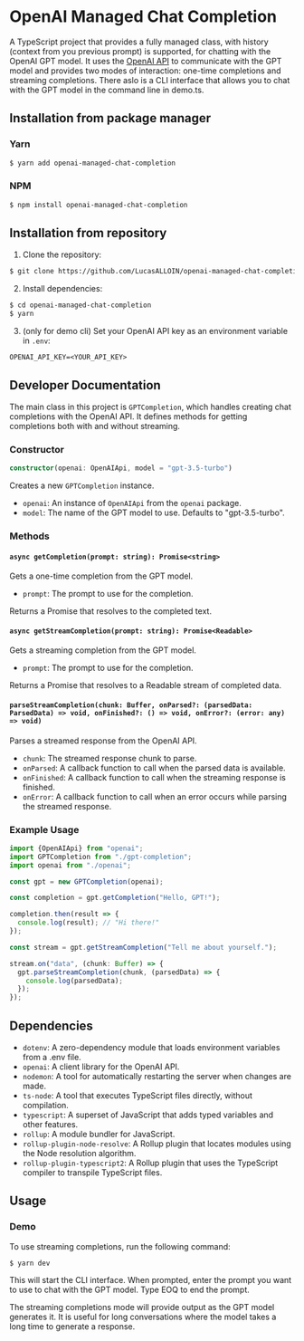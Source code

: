 # OpenAI Managed Chat Completion

A TypeScript project that provides a fully managed class, with history (context from you previous prompt) is supported, for chatting with the OpenAI GPT model. It uses the [OpenAI API](https://beta.openai.com/) to communicate with the GPT model and provides two modes of interaction: one-time completions and streaming completions.
There aslo is a CLI interface that allows you to chat with the GPT model in the command line in demo.ts.

## Installation from package manager

### Yarn

```sh
$ yarn add openai-managed-chat-completion
```

### NPM

```sh
$ npm install openai-managed-chat-completion
```

## Installation from repository

1. Clone the repository:

```sh
$ git clone https://github.com/LucasALLOIN/openai-managed-chat-completion.git
```

2. Install dependencies:

```sh
$ cd openai-managed-chat-completion
$ yarn
```

3. (only for demo cli) Set your OpenAI API key as an environment variable in `.env`:

```
OPENAI_API_KEY=<YOUR_API_KEY>
```

## Developer Documentation

The main class in this project is `GPTCompletion`, which handles creating chat completions with the OpenAI API. It defines methods for getting completions both with and without streaming.

### Constructor

```ts
constructor(openai: OpenAIApi, model = "gpt-3.5-turbo")
```

Creates a new `GPTCompletion` instance.

- `openai`: An instance of `OpenAIApi` from the `openai` package.
- `model`: The name of the GPT model to use. Defaults to "gpt-3.5-turbo".

### Methods

#### `async getCompletion(prompt: string): Promise<string>`

Gets a one-time completion from the GPT model.

- `prompt`: The prompt to use for the completion.

Returns a Promise that resolves to the completed text.

#### `async getStreamCompletion(prompt: string): Promise<Readable>`

Gets a streaming completion from the GPT model.

- `prompt`: The prompt to use for the completion.

Returns a Promise that resolves to a Readable stream of completed data.

#### `parseStreamCompletion(chunk: Buffer, onParsed?: (parsedData: ParsedData) => void, onFinished?: () => void, onError?: (error: any) => void)`

Parses a streamed response from the OpenAI API.

- `chunk`: The streamed response chunk to parse.
- `onParsed`: A callback function to call when the parsed data is available.
- `onFinished`: A callback function to call when the streaming response is finished.
- `onError`: A callback function to call when an error occurs while parsing the streamed response.

### Example Usage

```ts
import {OpenAIApi} from "openai";
import GPTCompletion from "./gpt-completion";
import openai from "./openai";

const gpt = new GPTCompletion(openai);

const completion = gpt.getCompletion("Hello, GPT!");

completion.then(result => {
  console.log(result); // "Hi there!"
});

const stream = gpt.getStreamCompletion("Tell me about yourself.");

stream.on("data", (chunk: Buffer) => {
  gpt.parseStreamCompletion(chunk, (parsedData) => {
    console.log(parsedData);
  });
});
```

## Dependencies

- `dotenv`: A zero-dependency module that loads environment variables from a .env file.
- `openai`: A client library for the OpenAI API.
- `nodemon`: A tool for automatically restarting the server when changes are made.
- `ts-node`: A tool that executes TypeScript files directly, without compilation.
- `typescript`: A superset of JavaScript that adds typed variables and other features.
- `rollup`: A module bundler for JavaScript.
- `rollup-plugin-node-resolve`: A Rollup plugin that locates modules using the Node resolution algorithm.
- `rollup-plugin-typescript2`: A Rollup plugin that uses the TypeScript compiler to transpile TypeScript files.

## Usage

### Demo

To use streaming completions, run the following command:

```
$ yarn dev
```

This will start the CLI interface. When prompted, enter the prompt you want to use to chat with the GPT model. Type EOQ to end the prompt.

The streaming completions mode will provide output as the GPT model generates it. It is useful for long conversations where the model takes a long time to generate a response.
